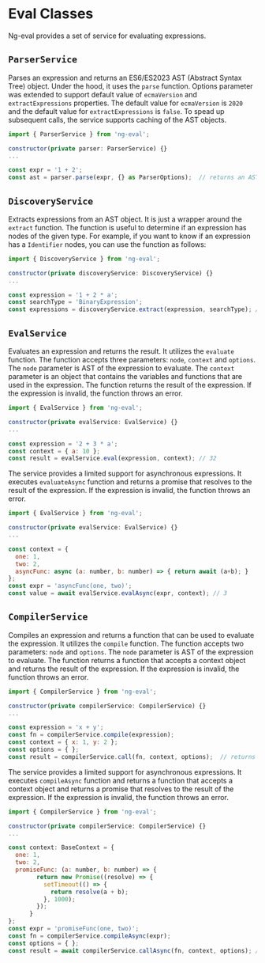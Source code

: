 # Eval Classes
Ng-eval provides a set of service for evaluating expressions.

## `ParserService`
Parses an expression and returns an ES6/ES2023 AST (Abstract Syntax Tree) object. Under the hood, it uses the `parse` function. Options parameter was extended to support default value of `ecmaVersion` and `extractExpressions` properties. The default value for `ecmaVersion` is `2020` and the default value for `extractExpressions` is `false`. To spead up subsequent calls, the service supports caching of the AST objects.

```js
import { ParserService } from 'ng-eval';

constructor(private parser: ParserService) {}
...

const expr = '1 + 2';
const ast = parser.parse(expr, {} as ParserOptions);  // returns an AST object
```

## `DiscoveryService`
Extracts expressions from an AST object. It is just a wrapper around the `extract` function. The function is useful to determine if an expression has nodes of the given type. For example, if you want to know if an expression has a `Identifier` nodes, you can use the function as follows:

```js
import { DiscoveryService } from 'ng-eval';

constructor(private discoveryService: DiscoveryService) {}
...

const expression = '1 + 2 * a';
const searchType = 'BinaryExpression';
const expressions = discoveryService.extract(expression, searchType); // returns array of binary expression nodes
```

## `EvalService`
Evaluates an expression and returns the result. It utilizes the `evaluate` function. The function accepts three parameters: `node`, `context` and `options`. The `node` parameter is AST of the expression to evaluate. The `context` parameter is an object that contains the variables and functions that are used in the expression. The function returns the result of the expression. If the expression is invalid, the function throws an error.

```js
import { EvalService } from 'ng-eval';

constructor(private evalService: EvalService) {}
...

const expression = '2 + 3 * a';
const context = { a: 10 };
const result = evalService.eval(expression, context); // 32
```

The service provides a limited support for asynchronous expressions. It executes `evaluateAsync` function and returns a promise that resolves to the result of the expression. If the expression is invalid, the function throws an error.

```js
import { EvalService } from 'ng-eval';

constructor(private evalService: EvalService) {}
...

const context = {
  one: 1,
  two: 2,
  asyncFunc: async (a: number, b: number) => { return await (a+b); }
};
const expr = 'asyncFunc(one, two)';
const value = await evalService.evalAsync(expr, context); // 3
```

## `CompilerService`
Compiles an expression and returns a function that can be used to evaluate the expression. It utilizes the `compile` function. The function accepts two parameters: `node` and `options`. The `node` parameter is AST of the expression to evaluate. The function returns a function that accepts a context object and returns the result of the expression. If the expression is invalid, the function throws an error.

```js
import { CompilerService } from 'ng-eval';

constructor(private compilerService: CompilerService) {}
...

const expression = 'x + y';
const fn = compilerService.compile(expression);
const context = { x: 1, y: 2 };
const options = { };
const result = compilerService.call(fn, context, options);  // returns 3
```

The service provides a limited support for asynchronous expressions. It executes `compileAsync` function and returns a function that accepts a context object and returns a promise that resolves to the result of the expression. If the expression is invalid, the function throws an error.

```js
import { CompilerService } from 'ng-eval';

constructor(private compilerService: CompilerService) {}
...

const context: BaseContext = {
  one: 1,
  two: 2,
  promiseFunc: (a: number, b: number) => {
        return new Promise((resolve) => {
          setTimeout(() => {
            return resolve(a + b);
          }, 1000);
        });
      }
};
const expr = 'promiseFunc(one, two)';
const fn = compilerService.compileAsync(expr);
const options = { };
const result = await compilerService.callAsync(fn, context, options); // 3
```





